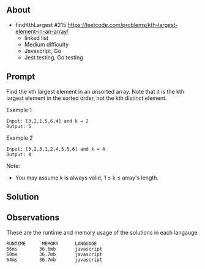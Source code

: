 ## About

- findKthLargest #215 https://leetcode.com/problems/kth-largest-element-in-an-array/
  - linked list
  - Medium difficulty
  - Javascript, Go
  - Jest testing, Go testing


## Prompt

Find the kth largest element in an unsorted array. Note that it is the kth largest element in the
sorted order, not the kth distinct element.

Example 1
```
Input: [3,2,1,5,6,4] and k = 2
Output: 5
```

Example 2
```
Input: [3,2,3,1,2,4,5,5,6] and k = 4
Output: 4
```
Note:
- You may assume k is always valid, 1 ≤ k ≤ array's length.

## Solution



## Observations
These are the runtime and memory usage of the solutions in each langauge.
```
RUNTIME      MEMORY      LANGUAGE
56ms        36.6mb       javascript
60ms        36.7mb       javascript
64ms        36.7mb       javascript
```